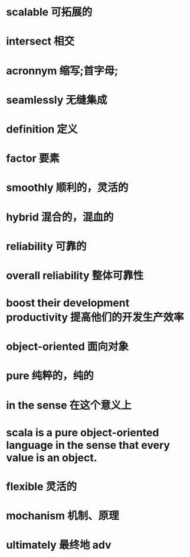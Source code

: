 # scalable 可拓展的
# intersect 相交 
# acronnym 缩写;首字母; 
# seamlessly 无缝集成
# definition 定义 
# factor 要素
# smoothly 顺利的，灵活的
# hybrid 混合的，混血的
# reliability 可靠的
# overall reliability 整体可靠性
# boost their development productivity 提高他们的开发生产效率
# object-oriented 面向对象
# pure 纯粹的，纯的
# in the sense 在这个意义上
# scala is a pure object-oriented language in the sense that every value is an object.
# flexible 灵活的
# mochanism 机制、原理
# ultimately 最终地 adv
